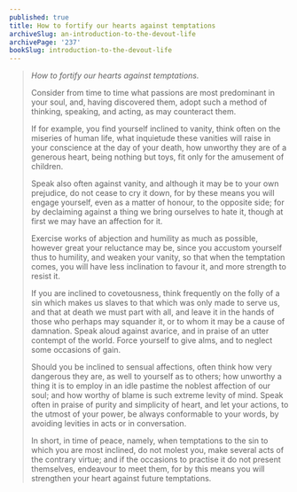 ```yaml
---
published: true
title: How to fortify our hearts against temptations
archiveSlug: an-introduction-to-the-devout-life
archivePage: '237'
bookSlug: introduction-to-the-devout-life
---
```


> *How to fortify our hearts against temptations.*
>
> Consider from time to time what passions are most predominant in your soul, and, having discovered them, adopt such a method of thinking, speaking, and acting, as may counteract them.
>
> If for example, you find yourself inclined to vanity, think often on the miseries of human life, what inquietude these vanities will raise in your conscience at the day of your death, how unworthy they are of a generous heart, being nothing but toys, fit only for the amusement of children.
>
> Speak also often against vanity, and although it may be to your own prejudice, do not cease to cry it down, for by these means you will engage yourself, even as a matter of honour, to the opposite side; for by declaiming against a thing we bring ourselves to hate it, though at first we may have an affection for it.
>
> Exercise works of abjection and humility as much as possible, however great your reluctance may be, since you accustom yourself thus to humility, and weaken your vanity, so that when the temptation comes, you will have less inclination to favour it, and more strength to resist it.
>
> If you are inclined to covetousness, think frequently on the folly of a sin which makes us slaves to that which was only made to serve us, and that at death we must part with all, and leave it in the hands of those who perhaps may squander it, or to whom it may be a cause of damnation. Speak aloud against avarice, and in praise of an utter contempt of the world. Force yourself to give alms, and to neglect some occasions of gain.
>
> Should you be inclined to sensual affections, often think how very dangerous they are, as well to yourself as to others; how unworthy a thing it is to employ in an idle pastime the noblest affection of our soul; and how worthy of blame is such extreme levity of mind. Speak often in praise of purity and simplicity of heart, and let your actions, to the utmost of your power, be always conformable to your words, by avoiding levities in acts or in conversation.
>
> In short, in time of peace, namely, when temptations to the sin to which you are most inclined, do not molest you, make several acts of the contrary virtue; and if the occasions to practise it do not present themselves, endeavour to meet them, for by this means you will strengthen your heart against future temptations.
